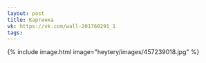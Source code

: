 ```yaml
---
layout: post
title: Картинка
vk: https://vk.com/wall-201760291_1
tags:
---
```

{% include image.html image="heytery/images/457239018.jpg" %}